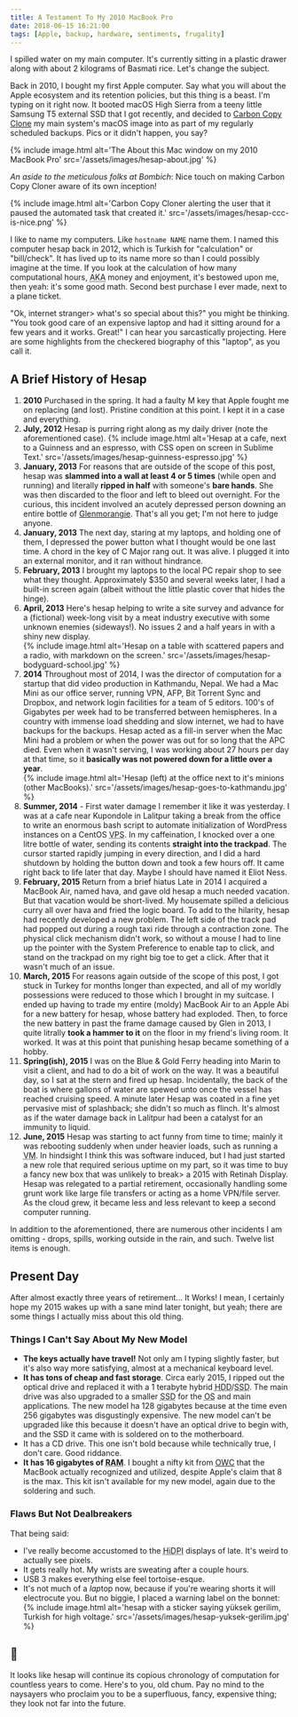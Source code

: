 ```yaml
---
title: A Testament To My 2010 MacBook Pro
date: 2018-06-15 16:21:00
tags: [Apple, backup, hardware, sentiments, frugality]
---
```


I spilled water on my main computer. It's currently sitting in a plastic drawer
along with about 2 kilograms of Basmati rice. Let's change the subject.

Back in 2010, I bought my first Apple computer. Say what you will about the
Apple ecosystem and its retention policies, but this thing is a beast. I'm
typing on it right now. It booted macOS High Sierra from a teeny little Samsung
T5 external SSD that I got recently, and decided to [Carbon Copy
Clone](https://bombich.com/) my main system's macOS image into as part of my
regularly scheduled backups. Pics or it didn't happen, you say?

{% include image.html alt='The About this Mac window on my 2010 MacBook Pro' src='/assets/images/hesap-about.jpg' %}

*An aside to the meticulous folks at Bombich*: Nice touch on making Carbon Copy Cloner aware of its own inception!

{% include image.html alt='Carbon Copy Cloner alerting the user that it paused the automated task that
created it.' src='/assets/images/hesap-ccc-is-nice.png' %}

I like to name my computers. Like `hostname NAME` name them. I named this
computer hesap back in 2012, which is Turkish for "calculation" or "bill/check".
It has lived up to its name more so than I could possibly imagine at the time.
If you look at the calculation of how many computational hours, <abbr
title="Also Known As">AKA</abbr> money and enjoyment, it's bestowed upon me,
then yeah: it's some good math. Second best purchase I ever made, next to a
plane ticket.

"Ok, internet stranger> what's so special about this?" you might be thinking.
"You took good care of an expensive laptop and had it sitting around for
a few years and it works. Great!" I can hear you sarcastically projecting. Here
are some highlights from the checkered biography of this "laptop", as you call
it.
## A Brief History of Hesap

1. **<time datetime="2010">2010</time>** Purchased in the spring. It had a
   faulty M key that Apple fought me on replacing (and lost). Pristine condition
   at this point. I kept it in a case and everything.
2. **<time datetime="2012-07-14">July, 2012</time>** Hesap is purring right
   along as my daily driver (note the aforementioned case).
   {% include image.html alt='Hesap at a cafe, next to a Guinness and an espresso, with CSS open on screen in Sublime Text.' src='/assets/images/hesap-guinness-espresso.jpg' %} 
2. **<time datetime="2013-01">January, 2013</time>** For reasons that are
   outside of the scope of this post, hesap was **slammed into a wall at least 4
   or 5 times** (while open and running) and literally **ripped in half** with
   someone's **bare hands**. She was then discarded to the floor and left to
   bleed out overnight.  For the curious, this incident involved an acutely
   depressed person downing an entire bottle of
   [Glenmorangie](https://www.glenmorangie.com/Official-Site). That's all you
   get; I'm not here to judge anyone.
3. **<time datetime="2013-01">January, 2013</time>** The next day, staring at my
   laptops, and holding one of them, I depressed the power button what I thought
   would be one last time. A chord in the key of C Major rang out.  It was
   alive. I plugged it into an external monitor, and it ran without hindrance.
4. **<time datetime="2013-02">February, 2013</time>** I brought my laptops to
   the local PC repair shop to see what they thought.  Approximately $350 and
   several weeks later, I had a built-in screen again (albeit without the little
   plastic cover that hides the hinge).
2. **<time datetime="2013-04-17">April, 2013</time>** Here's hesap helping to
   write a site survey and advance for a (fictional) week-long visit by a meat
   industry executive with some unknown enemies (sideways!). No issues 2 and a
   half years in with a shiny new display.  
   {% include image.html alt='Hesap on a table with scattered papers and a radio, with markdown on the
   screen.' src='/assets/images/hesap-bodyguard-school.jpg' %} 
5. **<time datetime="2014">2014</time>** Throughout most of 2014, I was the
   director of computation for a startup that did video production in Kathmandu,
   Nepal. We had a Mac Mini as our office server, running VPN, AFP, Bit Torrent
   Sync and Dropbox, and network login facilities for a team of 5 editors. 100's
   of Gigabytes per week had to be transferred between hemispheres. In a country
   with immense load shedding and slow internet, we had to have backups for the
   backups. Hesap acted as a fill-in server when the Mac Mini had a problem or
   when the power was out for so long that the APC died. Even when it wasn't
   serving, I was working about 27 hours per day at that time, so it **basically
   was not powered down for a little over a year**.  
   {% include image.html alt='Hesap (left) at the office next to it\'s minions (other MacBooks).' src='/assets/images/hesap-goes-to-kathmandu.jpg' %}
5. **<time datetime="2014">Summer, 2014</time>** - First water damage I remember
   it like it was yesterday. I was at a cafe near Kupondole in Lalitpur taking a
   break from the office to write an enormous bash script to automate
   initialization of WordPress instances on a CentOS <abbr title="Virtual
   Private Server">VPS</abbr>. In my caffeination, I knocked over a one litre
   bottle of water, sending its contents **straight into the trackpad**. The
   cursor started rapidly jumping in every direction, and I did a hard shutdown
   by holding the button down and took a few hours off. It came right back to
   life later that day. Maybe I should have named it Eliot Ness.
6. **<time datetime="2015-02">February, 2015</time>** Return from a brief hiatus
   Late in 2014 I acquired a MacBook Air, named hava, and gave old hesap a much
   needed vacation. But that vacation would be short-lived. My housemate spilled
   a delicious curry all over hava and fried the logic board. To add to the
   hilarity, hesap had recently developed a new problem. The left side of the
   track pad had popped out during a rough taxi ride through a contraction zone.
   The physical click mechanism didn't work, so without a mouse I had to line up
   the pointer with the System Preference to enable tap to click, and stand on
   the trackpad on my right big toe to get a click. After that it wasn't much of
   an issue.
7. **<time datetime="2015-03">March, 2015</time>** For reasons again outside of
   the scope of this post, I got stuck in Turkey for months longer than
   expected, and all of my worldly possessions were reduced to those which I
   brought in my suitcase.  I ended up having to trade my entire (moldy) MacBook
   Air to an Apple Abi for a new battery for hesap, whose battery had exploded.
   Then, to force the new battery in past the frame damage caused by Glen in
   2013, I quite litrally **took a hammer to it** on the floor in my friend's
   living room. It worked. It was at this point that punishing hesap became
   something of a hobby.
8. **<time datetime="2015">Spring(ish), 2015</time>** I was on the Blue &amp;
   Gold Ferry heading into Marin to visit a client, and had to do a bit of work
   on the way. It was a beautiful day, so I sat at the stern and fired up hesap.
   Incidentally, the back of the boat is where gallons of water are spewed unto
   once the vessel has reached cruising speed. A minute later Hesap was coated
   in a fine yet pervasive mist of splashback; she didn't so much as flinch.
   It's almost as if the water damage back in Lalitpur had been a catalyst for
   an immunity to liquid.
9. **<time datetime="2015-06">June, 2015</time>** Hesap was starting to act
   funny from time to time; mainly it was rebooting suddenly when under heavier
   loads, such as running a <abbr title="Virtual Machine">VM</abbr>. In
   hindsight I think this was software induced, but I had just started a new
   role that required serious uptime on my part, so it was time to buy a fancy
   new box that was unlikely to break> a 2015 with Retina<span
   class="jk">h</span> Display. Hesap was relegated to a partial retirement,
   occasionally handling some grunt work like large file transfers or acting as
   a home VPN/file server. As the cloud grew, it became less and less relevant
   to keep a second computer running.

In addition to the aforementioned, there are numerous other incidents I am
omitting - drops, spills, working outside in the rain, and such. Twelve list
items is enough.

## Present Day

After almost exactly three years of retirement... It Works! I mean, I certainly
hope my 2015 wakes up with a sane mind later tonight, but yeah; there are some
things I actually miss about this old thing.

### Things I Can't Say About My New Model

- **The keys actually have travel!** Not only am I typing slightly faster, but
it's also way more satisfying, almost at a mechanical keyboard level.
- **It has tons of cheap and fast storage**. Circa early 2015, I ripped out the
optical drive and replaced it with a 1 terabyte hybrid <abbr title="Hard Disk
Drive">HDD</abbr>/<abbr title="Solid State Drive">SSD</abbr>. The main drive was
also upgraded to a smaller <abbr title="Solid State Drive">SSD</abbr> for the
<abbr title="Operating System">OS</abbr> and main applications. The new model ha
128 gigabytes because at the time even 256 gigabytes was disgustingly expensive.
The new model can't be upgraded like this because it doesn't have an optical
drive to begin with, and the SSD it came with is soldered on to the motherboard.
- It has a CD drive. This one isn't bold because while technically true, I don't
care. Good riddance.
- **It has 16 gigabytes of <abbr title="Random Access Memory">RAM</abbr>**. I
bought a nifty kit from [OWC](https://www.macsales.com/) that the MacBook
actually recognized and utilized, despite Apple's claim that 8 is the max. This
kit isn't available for my new model, again due to the soldering and such.

### Flaws But Not Dealbreakers

That being said:

- I've really become accustomed to the <abbr title="High Dots Per Inch">HiDPI</abbr> displays of late. It's weird to
actually see pixels.
- It gets really hot. My wrists are sweating after a couple hours.
- USB 3 makes everything else feel tortoise-esque. 
- It's not much of a *lap*top now, because if you're wearing shorts it will
electrocute you. But no biggie, I placed a warning label on the bonnet:
  {% include image.html alt='hesap with a sticker saying yüksek gerilim, Turkish for high voltage.' src='/assets/images/hesap-yuksek-gerilim.jpg' %}

## 🍻

It looks like hesap will continue its copious chronology of computation for
countless years to come. Here's to you, old chum. Pay no mind to the naysayers
who proclaim you to be a superfluous, fancy, expensive thing; they look not far
into the future. 
